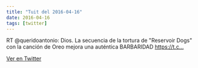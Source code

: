 ```yaml
---
title: "Tuit del 2016-04-16"
date: 2016-04-16
tags: [twitter]
---
```


RT @queridoantonio: Dios. La secuencia de la tortura de "Reservoir Dogs" con la canción de Oreo mejora una auténtica BARBARIDAD https://t.c…



[Ver en Twitter](https://twitter.com/i/web/status/721274902351908865)
